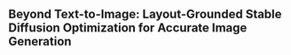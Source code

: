 ## Beyond Text-to-Image: Layout-Grounded Stable Diffusion Optimization for Accurate Image Generation
